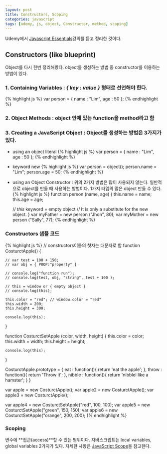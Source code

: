 ```yaml
---
layout: post
title: Constructors, Scoping
categories: javascript
tags: [udemy, js, object, Constructor, method, scoping]
---
```

<div class="message">Udemy에서 <a href="https://www.udemy.com/javascript-essentials/">Javascript Essentials</a>강의를 듣고 정리한 것이다.</div>

## Constructors (like blueprint)
Object를 다시 한번 정리해봤다. object를 생성하는 방법 중 constructor를 이용하는 방법이 있다. 

### 1. Containing **Variables** : *{ key : value }* 형태로 선언해야 한다.
{% highlight js %}
var person = { 
	name : "Lim", 
	age : 50 
};
{% endhighlight %}

### 2. Object **Methods** : object 안에 있는 function을 method라고 함

### 3. **Creating** a JavaScript Object : Object를 생성하는 방법은 3가지가 있다.
- using an object literal
{% highlight js %}
var person = {
	name : "Lim", 
	age : 50
};
{% endhighlight %}

- keyword new
{% highlight js %}
var person = object();
person.name = "Lim";
person.age = 50;
{% endhighlight %}

- using an Object Constructor : 위의 2가지 방법은 많이 사용되지 않는다. 일반적으로 object를 만들 때 사용하는 방법이다. 1가지 타입의 많은 object 만들 수 있다.
{% highlight js %}
function person (name, age) {
	this.name = name;
	this.age = age;

	// _this_ keyword = empty object
	// It is only a substitute for the new object.
}
var myFather = new person ("Jhon", 80);
var myMother = new person ("Sally", 77);
{% endhighlight %}

### Constructors 샘플 코드
{% highlight js %}
// constructors이름의 첫자는 대문자로 함
function CosturctApple() {

	// var test = 100 + 150;
	// var obj = { PROP:"property" }

	// console.log("function run");
	// console.log(test, obj, "string", test + 100 );	

	// this = window or { empty object }
	// console.log(this);

	this.color = "red";	// window.color = "red"
	this.width = 200;
	this.height = 300;

	console.log(this);
}

function CosturctSetApple (color, width, height) {
	this.color = color;
	this.width = width;
	this.height = height;

	console.log(this);
}

CosturctApple.prototype = {
	eat : function(){ return 'eat the apple'; },
	throw : function(){ return 'Throw it'; },
	nibble : function(){ return 'nibblel like a hamster'; }
}

var apple = new CosturctApple();
var apple2 = new CosturctApple();
var apple3 = new CosturctApple();

var apple4 = new CosturctSetApple("red", 100, 100);
var apple5 = new CosturctSetApple("green", 150, 150);
var apple6 = new CosturctSetApple("orange", 200, 200);
{% endhighlight %}

### Scoping
변수에 **접근(access)**할 수 있는 범위이다. 자바스크립트는 local variables, global variables 2가지가 있다. 자세한 사항은 [JavaScript Scope](http://www.w3schools.com/js/js_scope.asp)을 참고한다.
